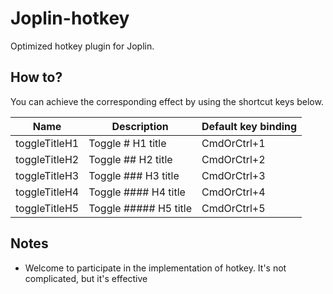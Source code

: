 # Joplin-hotkey

Optimized hotkey plugin for Joplin.

## How to?

You can achieve the corresponding effect by using the shortcut keys below.

| Name | Description | Default key binding |
| --- | --- | --- |
| toggleTitleH1 | Toggle # H1 title |  CmdOrCtrl+1   |
| toggleTitleH2 | Toggle ## H2 title |  CmdOrCtrl+2   |
| toggleTitleH3 | Toggle ### H3 title |  CmdOrCtrl+3   |
| toggleTitleH4 | Toggle #### H4 title |  CmdOrCtrl+4   |
| toggleTitleH5 | Toggle ##### H5 title |  CmdOrCtrl+5   |

## Notes

- Welcome to participate in the implementation of hotkey. It's not complicated, but it's effective
